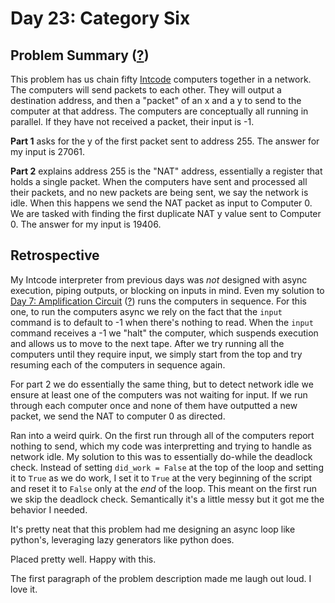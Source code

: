 # Day 23: Category Six

## Problem Summary ([?](https://adventofcode.com/2019/day/23))

This problem has us chain fifty [Intcode](../day09) computers together in a network.
The computers will send packets to each other.
They will output a destination address, and then a "packet" of an x and a y to send to the computer at that address.
The computers are conceptually all running in parallel.
If they have not received a packet, their input is -1.

**Part 1** asks for the y of the first packet sent to address 255.
The answer for my input is 27061.

**Part 2** explains address 255 is the "NAT" address, essentially a register that holds a single packet.
When the computers have sent and processed all their packets, and no new packets are being sent, we say the network is idle.
When this happens we send the NAT packet as input to Computer 0.
We are tasked with finding the first duplicate NAT y value sent to Computer 0.
The answer for my input is 19406.


## Retrospective

My Intcode interpreter from previous days was _not_ designed with async execution, piping outputs, or blocking on inputs in mind.
Even my solution to [Day 7: Amplification Circuit](../day07) ([?](https://adventofcode.com/2019/day/7)) runs the computers in sequence.
For this one, to run the computers async we rely on the fact that the `input` command is to default to -1 when there's nothing to read.
When the `input` command receives a -1 we "halt" the computer, which suspends execution and allows us to move to the next tape.
After we try running all the computers until they require input, we simply start from the top and try resuming each of the computers in sequence again.

For part 2 we do essentially the same thing, but to detect network idle we ensure at least one of the computers was not waiting for input.
If we run through each computer once and none of them have outputted a new packet, we send the NAT to computer 0 as directed.

Ran into a weird quirk.
On the first run through all of the computers report nothing to send, which my code was interpretting and trying to handle as network idle.
My solution to this was to essentially do-while the deadlock check.
Instead of setting `did_work = False` at the top of the loop and setting it to `True` as we do work, I set it to `True` at the very beginning of the script and reset it to `False` only at the _end_ of the loop.
This meant on the first run we skip the deadlock check.
Semantically it's a little messy but it got me the behavior I needed.

It's pretty neat that this problem had me designing an async loop like python's, leveraging lazy generators like python does.

Placed pretty well.
Happy with this.

The first paragraph of the problem description made me laugh out loud.
I love it.
